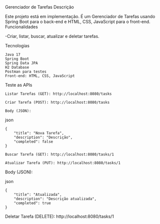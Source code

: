 Gerenciador de Tarefas
Descrição

Este projeto está em implementação. É um Gerenciador de Tarefas usando Spring Boot para o back-end e HTML, CSS, JavaScript para o front-end.
Funcionalidades

-Criar, listar, buscar, atualizar e deletar tarefas.

Tecnologias

    Java 17
    Spring Boot
    Spring Data JPA
    H2 Database
    Postman para testes
    Front-end: HTML, CSS, JavaScript

Teste as APIs

    Listar Tarefas (GET): http://localhost:8080/tasks

    Criar Tarefa (POST): http://localhost:8080/tasks

    Body (JSON):

json

    {
        "title": "Nova Tarefa",
        "description": "Descrição",
        "completed": false
    }

    Buscar Tarefa (GET): http://localhost:8080/tasks/1

    Atualizar Tarefa (PUT): http://localhost:8080/tasks/1

Body (JSON):

json

    {    
        "title": "Atualizada",
        "description": "Descrição atualizada",
        "completed": true
    }

Deletar Tarefa (DELETE): http://localhost:8080/tasks/1
